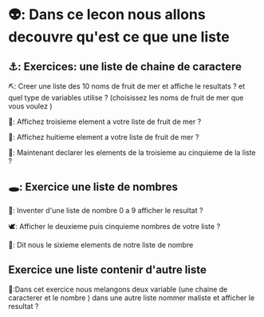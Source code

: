 
# 👽: Dans ce lecon nous allons decouvre qu'est ce que une liste 

## ⚓: Exercices: une liste de chaine de caractere 

⛏️: Creer une liste des 10 noms de fruit de mer et affiche le resultats ? et quel type de variables utilise ?
(choisissez les noms de fruit de mer que vous voulez )

🎈: Affichez  troisieme element a votre liste de fruit de mer ?

🥝: Affichez  huitieme element a votre liste de fruit de mer ?

🌷: Maintenant declarer les elements de la troisieme au cinquieme de la liste ?




## 🕳️: Exercice une liste de nombres

🌳:  Inventer d'une liste de nombre 0 a 9 afficher le resultat ?

🕊️: Afficher le deuxieme puis cinquieme nombres de votre liste ? 

🔧: Dit nous le sixieme elements de notre liste de nombre 

## Exercice une liste contenir d'autre liste 

🦖:Dans cet exercice nous melangons deux variable (une chaine de caracterer et le nombre ) dans une autre liste nommer maliste et afficher le resultat ? 













